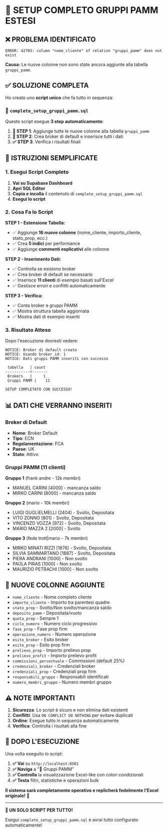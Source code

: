 # 🚀 SETUP COMPLETO GRUPPI PAMM ESTESI

## ❌ **PROBLEMA IDENTIFICATO**

```
ERROR: 42703: column "nome_cliente" of relation "gruppi_pamm" does not exist
```

**Causa:** Le nuove colonne non sono state ancora aggiunte alla tabella `gruppi_pamm`.

## ✅ **SOLUZIONE COMPLETA**

Ho creato uno **script unico** che fa tutto in sequenza:

### **📄 `complete_setup_gruppi_pamm.sql`**

Questo script esegue **3 step automaticamente**:

1. **🔧 STEP 1**: Aggiunge tutte le nuove colonne alla tabella `gruppi_pamm`
2. **👤 STEP 2**: Crea broker di default e inserisce tutti i dati
3. **✅ STEP 3**: Verifica i risultati finali

## 🎯 **ISTRUZIONI SEMPLIFICATE**

### **1. Esegui Script Completo**

1. **Vai su Supabase Dashboard**
2. **Apri SQL Editor**
3. **Copia e incolla** il contenuto di `complete_setup_gruppi_pamm.sql`
4. **Esegui lo script**

### **2. Cosa Fa lo Script**

**STEP 1 - Estensione Tabella:**
- ✅ Aggiunge **16 nuove colonne** (nome_cliente, importo_cliente, stato_prop, ecc.)
- ✅ Crea **5 indici** per performance
- ✅ Aggiunge **commenti esplicativi** alle colonne

**STEP 2 - Inserimento Dati:**
- ✅ Controlla se esistono broker
- ✅ Crea broker di default se necessario
- ✅ Inserisce **11 clienti** di esempio basati sull'Excel
- ✅ Gestisce errori e conflitti automaticamente

**STEP 3 - Verifica:**
- ✅ Conta broker e gruppi PAMM
- ✅ Mostra struttura tabella aggiornata
- ✅ Mostra dati di esempio inseriti

### **3. Risultato Atteso**

Dopo l'esecuzione dovresti vedere:
```
NOTICE: Broker di default creato
NOTICE: Usando broker_id: 1
NOTICE: Dati gruppi PAMM inseriti con successo

 tabella   | count 
-----------+-------
 Brokers   |     1
 Gruppi PAMM |    11

SETUP COMPLETATO CON SUCCESSO!
```

## 📊 **DATI CHE VERRANNO INSERITI**

### **Broker di Default**
- **Nome**: Broker Default
- **Tipo**: ECN
- **Regolamentazione**: FCA
- **Paese**: UK
- **Stato**: Attivo

### **Gruppi PAMM (11 clienti)**

**Gruppo 1** (frank andre - 12k membri)
- MANUEL CARINI [4000] - mancanza saldo
- MIRKO CARINI [8000] - mancanza saldo

**Gruppo 2** (mario - 10k membri)
- LUIGI GUGLIELMELLI (2404) - Svolto, Depositata
- VITO ZONNO [801] - Svolto, Depositata
- VINCENZO VOZZA [972] - Svolto, Depositata
- MARIO MAZZA 2 [2000] - Svolto

**Gruppo 3** (fede trott|mario - 7k membri)
- MIRKO MINATI RIZZI [1876] - Svolto, Depositata
- SILVIA SAMMARTANO [1887] - Svolto, Depositata
- PIERA ANDRANI [1000] - Non svolto
- PAOLA PIRAS [1000] - Non svolto
- MAURIZIO PETRACHI [1000] - Non svolto

## 🎨 **NUOVE COLONNE AGGIUNTE**

- `nome_cliente` - Nome completo cliente
- `importo_cliente` - Importo tra parentesi quadre
- `stato_prop` - Svolto/Non svolto/mancanza saldo
- `deposito_pamm` - Depositata/vuoto
- `quota_prop` - Sempre 1
- `ciclo_numero` - Numero ciclo progressivo
- `fase_prop` - Fase prop firm
- `operazione_numero` - Numero operazione
- `esito_broker` - Esito broker
- `esito_prop` - Esito prop firm
- `prelievo_prop` - Importo prelievo prop
- `prelievo_profit` - Importo prelievo profit
- `commissioni_percentuale` - Commissioni (default 25%)
- `credenziali_broker` - Credenziali broker
- `credenziali_prop` - Credenziali prop firm
- `responsabili_gruppo` - Responsabili identificati
- `numero_membri_gruppo` - Numero membri gruppo

## ⚠️ **NOTE IMPORTANTI**

1. **Sicurezza**: Lo script è sicuro e non elimina dati esistenti
2. **Conflitti**: Usa `ON CONFLICT DO NOTHING` per evitare duplicati
3. **Ordine**: Esegue tutto in sequenza automaticamente
4. **Verifica**: Controlla i risultati alla fine

## 🚀 **DOPO L'ESECUZIONE**

Una volta eseguito lo script:

1. **✅ Vai** su `http://localhost:8501`
2. **✅ Naviga** a "👥 Gruppi PAMM"
3. **✅ Controlla** la visualizzazione Excel-like con colori condizionali
4. **✅ Testa** filtri, statistiche e operazioni bulk

**Il sistema sarà completamente operativo e replicherà fedelmente l'Excel originale!** 🎉

---

**🎯 UN SOLO SCRIPT PER TUTTO!**

Esegui `complete_setup_gruppi_pamm.sql` e avrai tutto configurato automaticamente!
